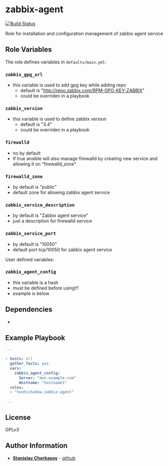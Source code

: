 zabbix-agent
=========

[![Build Status](https://travis-ci.org/tenhishadow/zabbix-agent.svg?branch=master)](https://travis-ci.org/tenhishadow/zabbix-agent)

Role for installation and configuration management of zabbix agent service

Role Variables
--------------

The role defines variables in `defaults/main.yml`:

### `zabbix_gpg_url`
- this variable is used to add gpg key while adding repo
  - default is "http://repo.zabbix.com/RPM-GPG-KEY-ZABBIX"
  - could be overriden in a playbook

### `zabbix_version`
- this variable is used to define zabbix version
  - default is "3.4"
  - could be overriden in a playbook

### `firewalld`
- no by default 
- if true ansible will also manage firewalld by creating new service and allowing it on "firewalld_zone"

### `firewalld_zone`
- by default is "public"
- default zone for allowing zabbix agent service

### `zabbix_service_description`
- by default is "Zabbix agent service"
- just a description for firewalld service

### `zabbix_service_port`
- by default is "10050"
- default port tcp/10050 for zabbix agent service

User defined variables:
### `zabbix_agent_config`
- this variable is a hash
- must be defined before using!!!
- example is below

Dependencies
------------

-

Example Playbook
----------------

```yaml
---

- hosts: all
  gather_facts: yes
  vars:
    zabbix_agent_config:
      Server: "mon.example.com"
      Hostname: "hostname1"
  roles:
  - "tenhishadow.zabbix-agent"

...
```

License
-------

GPLv3

Author Information
------------------
* **[Stanislav Cherkasov](mailto:adm@tenhi.ru)** - [github](https://github.com/tenhishadow)
